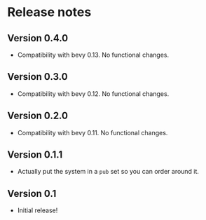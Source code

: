 # Release notes

## Version 0.4.0

- Compatibility with bevy 0.13. No functional changes.

## Version 0.3.0

- Compatibility with bevy 0.12. No functional changes.

## Version 0.2.0

- Compatibility with bevy 0.11. No functional changes.

## Version 0.1.1

- Actually put the system in a `pub` set so you can order around it.

## Version 0.1

- Initial release!
